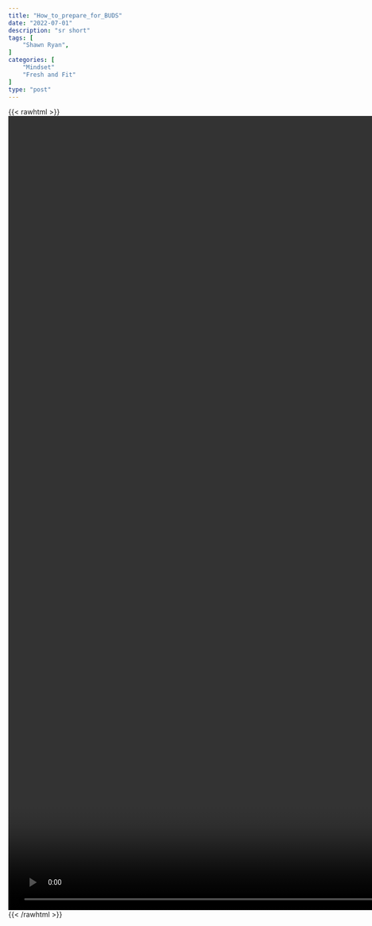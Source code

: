 ```yaml
---
title: "How_to_prepare_for_BUDS"
date: "2022-07-01"
description: "sr short"
tags: [
    "Shawn Ryan",
]
categories: [
    "Mindset"
    "Fresh and Fit"
]
type: "post"
---
```

{{< rawhtml >}}
    <video style="height:40vh;width:auto" overflow="hidden" controls>
        <source src="https://clips.dev00ps.com/Shawn_Ryan/How_to_prepare_for_BUDS._Navy_SEAL_training._operator_military.mp4" type="video/mp4"> 
    </video>
{{< /rawhtml >}}

